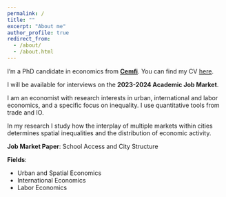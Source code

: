 ```yaml
---
permalink: /
title: ""
excerpt: "About me"
author_profile: true
redirect_from: 
  - /about/
  - /about.html
---
```


I’m a PhD candidate in economics from [**Cemfi**](https://www.cemfi.es/). You can find my CV [here](https://giorgiopietrabissa.github.io/files/CV.pdf).

I will be available for interviews on the **2023-2024 Academic Job Market**.

I am an economist with research interests in urban, international and labor economics, and a specific focus on inequality. I use quantitative tools from trade and IO.

In my research I study how the interplay of multiple markets within cities determines spatial inequalities and the distribution of economic activity.

**Job Market Paper**: School Access and City Structure

**Fields**:

* Urban and Spatial Economics
* International Economics
* Labor Economics
